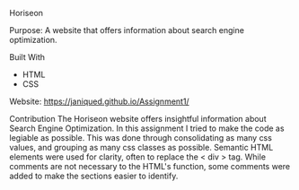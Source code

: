 Horiseon

Purpose:
A website that offers information about search engine optimization.

Built With
* HTML
* CSS

Website:
https://janiqued.github.io/Assignment1/

Contribution
The Horiseon website offers insightful information about Search Engine Optimization. In this assignment I tried to make the code as legiable as possible. This was done through consolidating as many css values, and grouping as many css classes as possible. Semantic HTML elements were used for clarity, often to replace the < div > tag. While comments are not necessary to the HTML's function, some comments were added to make the sections easier to identify. 
